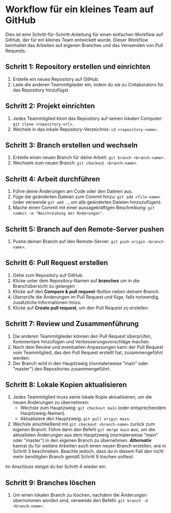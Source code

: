 # Workflow für ein kleines Team auf GitHub

Dies ist eine Schritt-für-Schritt-Anleitung für einen einfachen Workflow auf GitHub, der für ein kleines Team entwickelt wurde. Dieser Workflow beinhaltet das Arbeiten auf eigenen Branches und das Verwenden von Pull Requests.

## Schritt 1: Repository erstellen und einrichten

1. Erstelle ein neues Repository auf GitHub.
2. Lade die anderen Teammitglieder ein, indem du sie zu Collaborators für das Repository hinzufügst.

## Schritt 2: Projekt einrichten

1. Jedes Teammitglied klont das Repository auf seinen lokalen Computer: `git clone <repository-url>`.
2. Wechsle in das lokale Repository-Verzeichnis: `cd <repository-name>`.

## Schritt 3: Branch erstellen und wechseln

1. Erstelle einen neuen Branch für deine Arbeit: `git branch <branch-name>`.
2. Wechsele zum neuen Branch: `git checkout <branch-name>`.

## Schritt 4: Arbeit durchführen

1. Führe deine Änderungen am Code oder den Dateien aus.
2. Füge die geänderten Dateien zum Commit hinzu: `git add <file-name>` (oder verwende `git add .`, um alle geänderten Dateien hinzuzufügen).
3. Mache einen Commit mit einer aussagekräftigen Beschreibung: `git commit -m "Beschreibung der Änderungen"`.

## Schritt 5: Branch auf den Remote-Server pushen

1. Pushe deinen Branch auf den Remote-Server: `git push origin <branch-name>`.

## Schritt 6: Pull Request erstellen

1. Gehe zum Repository auf GitHub.
2. Klicke unter dem Repository-Namen auf **branches** um in die Branchübersicht zu gelangen
3. Klicke auf den **Compare & pull request**-Button neben deinem Branch.
4. Überprüfe die Änderungen im Pull Request und füge, falls notwendig, zusätzliche Informationen hinzu.
5. Klicke auf **Create pull request**, um den Pull Request zu erstellen.

## Schritt 7: Review und Zusammenführung

1. Die anderen Teammitglieder können den Pull Request überprüfen, Kommentare hinzufügen und Verbesserungsvorschläge machen.
2. Nach dem Review und eventuellen Anpassungen kann der Pull Request vom Teammitglied, das den Pull Request erstellt hat, zusammengeführt werden.
3. Der Branch wird in den Hauptzweig (normalerweise "main" oder "master") des Repositories zusammengeführt.

## Schritt 8: Lokale Kopien aktualisieren

1. Jedes Teammitglied muss seine lokale Kopie aktualisieren, um die neuen Änderungen zu übernehmen:
   - Wechsle zum Hauptzweig: `git checkout main` (oder entsprechendem Hauptzweig-Namen).
   - Aktualisiere den Hauptzweig: `git pull origin main`.
2. Wechsle anschließend mit `git checkout <branch-name>` zurück zum eigenen Branch. Führe dann den Befehl `git merge main` aus, um die aktuellsten Änderungen aus dem Hauptzweig (normalerweise "main" oder "master") in den eigenen Branch zu übernehmen.
***Alternativ*** kannst du für weitere Arbeiten auch einen neuen Branch erstellen,  wie in Schritt 3 beschrieben. Beachte jedoch, dass du in diesem Fall den nicht mehr benötigten Branch gemäß Schritt 9 löschen solltest.

Im Anschluss steigst du bei Schritt 4 wieder ein.

## Schritt 9: Branches löschen

1. Um einen lokalen Branch zu löschen, nachdem die Änderungen übernommen worden sind, verwende den Befehl: `git branch -d <branch-name>`.